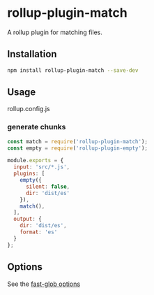 # rollup-plugin-match

A rollup plugin for matching files.

## Installation

```bash
npm install rollup-plugin-match --save-dev
```

## Usage

rollup.config.js

### generate chunks

```js
const match = require('rollup-plugin-match');
const empty = require('rollup-plugin-empty');

module.exports = {
  input: 'src/*.js',
  plugins: [
    empty({
      silent: false,
      dir: 'dist/es'
    }),
    match(),
  ],
  output: {
    dir: 'dist/es',
    format: 'es'
  }
};

```

## Options

See the [fast-glob options](https://github.com/mrmlnc/fast-glob#options-3)


